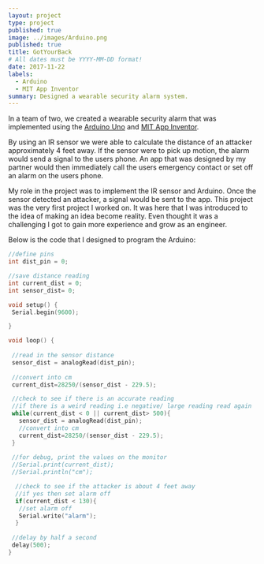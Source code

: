 ```yaml
---
layout: project
type: project
published: true
image: ../images/Arduino.png
published: true
title: GotYourBack
# All dates must be YYYY-MM-DD format!
date: 2017-11-22
labels:
  - Arduino
  - MIT App Inventor
summary: Designed a wearable security alarm system.
---
```


In a team of two, we created a wearable security alarm that was implemented using the [Arduino Uno](https://www.arduino.cc/) and [MIT App Inventor](http://appinventor.mit.edu/explore/).

By using an IR sensor we were able to calculate the distance of an attacker approximately 4 feet away. If the sensor were to pick up motion, the alarm would send a signal to the users phone. An app that was designed by my partner would then immediately call the users emergency contact or set off an alarm on the users phone. 

My role in the project was to implement the IR sensor and Arduino. Once the sensor detected an attacker, a signal would be sent to the app. This project was the very first project I worked on. It was here that I was introduced to the idea of making an idea become reality. Even thought it was a challenging I got to gain more experience and grow as an engineer. 

Below is the code that I designed to program the Arduino:
```c
//define pins
int dist_pin = 0;

//save distance reading
int current_dist = 0;
int sensor_dist= 0;

void setup() {
 Serial.begin(9600);

}

void loop() {
 
 //read in the sensor distance
 sensor_dist = analogRead(dist_pin);
 
 //convert into cm
 current_dist=28250/(sensor_dist - 229.5);

 //check to see if there is an accurate reading
 //if there is a weird reading i.e negative/ large reading read again
 while(current_dist < 0 || current_dist> 500){
   sensor_dist = analogRead(dist_pin);
   //convert into cm
   current_dist=28250/(sensor_dist - 229.5);
 }
  
 //for debug, print the values on the monitor
 //Serial.print(current_dist);
 //Serial.println("cm");

  //check to see if the attacker is about 4 feet away
  //if yes then set alarm off
  if(current_dist < 130){
   //set alarm off
   Serial.write("alarm");
  }
  
 //delay by half a second
 delay(500);
}
```
